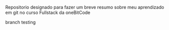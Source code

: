 Repositorio designado para fazer um breve resumo sobre meu aprendizado em git no curso Fullstack da oneBitCode

branch testing